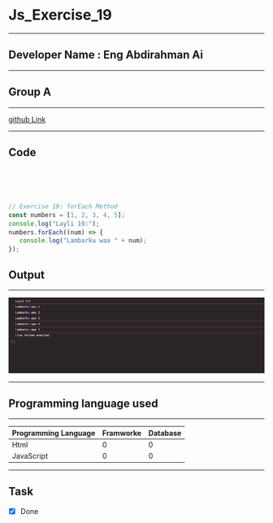 
 # Js_Exercise_19
 
 ***
 
 ## Developer Name : Eng Abdirahman Ai
 
 ***
 
 ## Group A
 
 ***
 [github Link](https://github.com/engai2025/All-js)
 
 ***
 
 ## Code
 
 ~~~ Javascript
 



// Exercise 19: forEach Method
const numbers = [1, 2, 3, 4, 5];
console.log("Layli 19:");
numbers.forEach((num) => {
    console.log("Lambarku waa " + num);
});
 
 
 ~~~
 
 
  
 
 ## Output
 
 ***
 ![Output The Code](../19-Exercise/Assets/Capture.PNG)
 
 ***
 
  
 
 ## Programming language used
 
 ***
 
 |Programming Language |Framworke | Database
 |:-------------------|:----------|:--------
 |Html                |0          |0
 |JavaScript          |0          |0
 
 ***
 
 ## Task
 
 - [x] Done
 